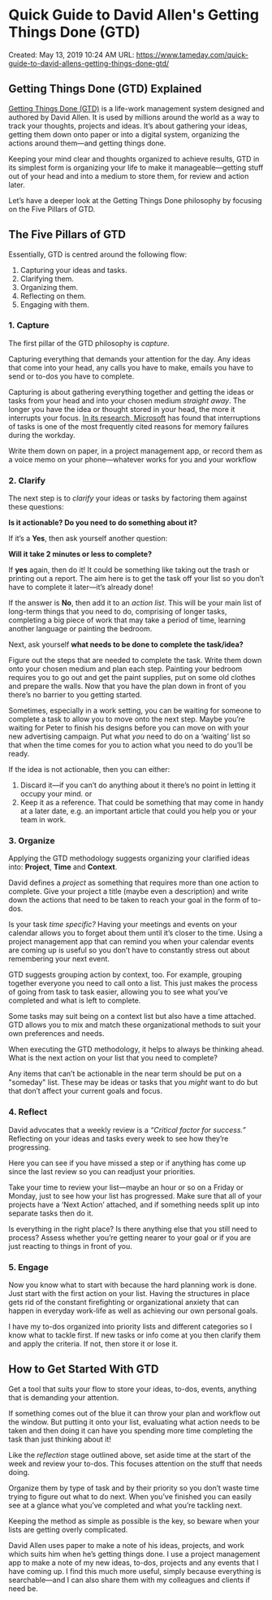 # Quick Guide to David Allen's Getting Things Done (GTD)

Created: May 13, 2019 10:24 AM
URL: <https://www.tameday.com/quick-guide-to-david-allens-getting-things-done-gtd/>

## Getting Things Done (GTD) Explained

[Getting Things Done (GTD)](https://gettingthingsdone.com/) is a life-work management system designed and authored by David Allen. It is used by millions around the world as a way to track your thoughts, projects and ideas. It’s about gathering your ideas, getting them down onto paper or into a digital system, organizing the actions around them—and getting things done.

Keeping your mind clear and thoughts organized to achieve results, GTD in its simplest form is organizing your life to make it manageable—getting stuff out of your head and into a medium to store them, for review and action later.

Let’s have a deeper look at the Getting Things Done philosophy by focusing on the Five Pillars of GTD.

## **The Five Pillars of GTD**

Essentially, GTD is centred around the following flow:

1. Capturing your ideas and tasks.
2. Clarifying them.
3. Organizing them.
4. Reflecting on them.
5. Engaging with them.

### 1. Capture

The first pillar of the GTD philosophy is *capture*.

Capturing everything that demands your attention for the day. Any ideas that come into your head, any calls you have to make, emails you have to send or to-dos you have to complete.

Capturing is about gathering everything together and getting the ideas or tasks from your head and into your chosen medium *straight away*. The longer you have the idea or thought stored in your head, the more it interrupts your focus. [In its research, Microsoft](http://erichorvitz.com/taskdiary.pdf) has found that interruptions of tasks is one of the most frequently cited reasons for memory failures during the workday.

Write them down on paper, in a project management app, or record them as a voice memo on your phone—whatever works for you and your workflow

### 2. Clarify

The next step is to *clarify* your ideas or tasks by factoring them against these questions:

**Is it actionable? Do you need to do something about it?**

If it’s a **Yes**, then ask yourself another question:

**Will it take 2 minutes or less to complete?**

If **yes** again, then do it! It could be something like taking out the trash or printing out a report. The aim here is to get the task off your list so you don’t have to complete it later—it’s already done!

If the answer is **No**, then add it to an *action list*. This will be your main list of long-term things that you need to do, comprising of longer tasks, completing a big piece of work that may take a period of time, learning another language or painting the bedroom.

Next, ask yourself **what needs to be done to complete the task/idea?**

Figure out the steps that are needed to complete the task. Write them down onto your chosen medium and plan each step. Painting your bedroom requires you to go out and get the paint supplies, put on some old clothes and prepare the walls. Now that you have the plan down in front of you there’s no barrier to you getting started.

Sometimes, especially in a work setting, you can be waiting for someone to complete a task to allow you to move onto the next step. Maybe you’re waiting for Peter to finish his designs before you can move on with your new advertising campaign. Put what *you* need to do on a ‘waiting’ list so that when the time comes for you to action what you need to do you’ll be ready.

If the idea is not actionable, then you can either:

1. Discard it—if you can’t do anything about it there’s no point in letting it occupy your mind. or
2. Keep it as a reference. That could be something that may come in handy at a later date, e.g. an important article that could you help you or your team in work.

### 3. Organize

Applying the GTD methodology suggests organizing your clarified ideas into: **Project**, **Time** and **Context**.

David defines a *project* as something that requires more than one action to complete. Give your project a title (maybe even a description) and write down the actions that need to be taken to reach your goal in the form of to-dos.

Is your task *time specific?* Having your meetings and events on your calendar allows you to forget about them until it’s closer to the time. Using a project management app that can remind you when your calendar events are coming up is useful so you don’t have to constantly stress out about remembering your next event.

GTD suggests grouping action by context, too. For example, grouping together everyone you need to call onto a list. This just makes the process of going from task to task easier, allowing you to see what you’ve completed and what is left to complete.

Some tasks may suit being on a context list but also have a time attached. GTD allows you to mix and match these organizational methods to suit your own preferences and needs.

When executing the GTD methodology, it helps to always be thinking ahead. What is the next action on your list that you need to complete?

Any items that can’t be actionable in the near term should be put on a "someday" list. These may be ideas or tasks that you *might* want to do but that don’t affect your current goals and focus.

### 4. Reflect

David advocates that a weekly review is a *“Critical factor for success.”* Reflecting on your ideas and tasks every week to see how they’re progressing.

Here you can see if you have missed a step or if anything has come up since the last review so you can readjust your priorities.

Take your time to review your list—maybe an hour or so on a Friday or Monday, just to see how your list has progressed. Make sure that all of your projects have a ‘Next Action’ attached, and if something needs split up into separate tasks then do it.

Is everything in the right place? Is there anything else that you still need to process? Assess whether you’re getting nearer to your goal or if you are just reacting to things in front of you.

### 5. Engage

Now you know what to start with because the hard planning work is done. Just start with the first action on your list. Having the structures in place gets rid of the constant firefighting or organizational anxiety that can happen in everyday work-life as well as achieving our own personal goals.

I have my to-dos organized into priority lists and different categories so I know what to tackle first. If new tasks or info come at you then clarify them and apply the criteria. If not, then store it or lose it.

## How to Get Started With GTD

Get a tool that suits your flow to store your ideas, to-dos, events, anything that is demanding your attention.

If something comes out of the blue it can throw your plan and workflow out the window. But putting it onto your list, evaluating what action needs to be taken and then doing it can have you spending more time completing the task than just thinking about it!

Like the *reflection* stage outlined above, set aside time at the start of the week and review your to-dos. This focuses attention on the stuff that needs doing.

Organize them by type of task and by their priority so you don’t waste time trying to figure out what to do next. When you’ve finished you can easily see at a glance what you’ve completed and what you’re tackling next.

Keeping the method as simple as possible is the key, so beware when your lists are getting overly complicated.

David Allen uses paper to make a note of his ideas, projects, and work which suits him when he’s getting things done. I use a project management app to make a note of my new ideas, to-dos, projects and any events that I have coming up. I find this much more useful, simply because everything is searchable—and I can also share them with my colleagues and clients if need be.
